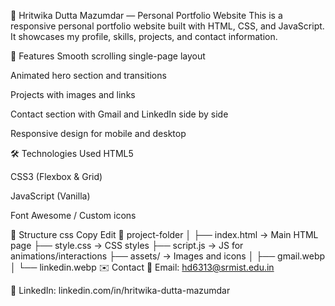 📌 Hritwika Dutta Mazumdar — Personal Portfolio Website
This is a responsive personal portfolio website built with HTML, CSS, and JavaScript. It showcases my profile, skills, projects, and contact information.

🚀 Features
Smooth scrolling single-page layout

Animated hero section and transitions

Projects with images and links

Contact section with Gmail and LinkedIn side by side

Responsive design for mobile and desktop

🛠️ Technologies Used
HTML5

CSS3 (Flexbox & Grid)

JavaScript (Vanilla)

Font Awesome / Custom icons

📂 Structure
css
Copy
Edit
📁 project-folder
│
├── index.html          → Main HTML page
├── style.css           → CSS styles
├── script.js           → JS for animations/interactions
├── assets/             → Images and icons
│   ├── gmail.webp
│   └── linkedin.webp
✉️ Contact
📧 Email: hd6313@srmist.edu.in

🔗 LinkedIn: linkedin.com/in/hritwika-dutta-mazumdar
